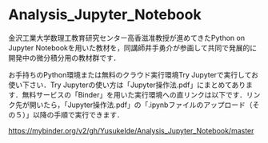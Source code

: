 # Analysis_Jupyter_Notebook

金沢工業大学数理工教育研究センター高香滋准教授が進めてきたPython on Jupyter Notebookを用いた教材を，同講師井手勇介が参画して共同で発展的に開発中の微分積分用の教材群です．

お手持ちのPython環境または無料のクラウド実行環境Try Jupyterで実行してお使い下さい．Try Jupyterの使い方は「Jupyter操作法.pdf」にまとめてあります．無料サービスの「Binder」を用いた実行環境への直リンクは以下です．リンク先が開いたら，「Jupyter操作法.pdf」の「.ipynbファイルのアップロード（その５）」以降の手順で実行できます．

https://mybinder.org/v2/gh/YusukeIde/Analysis_Jupyter_Notebook/master
